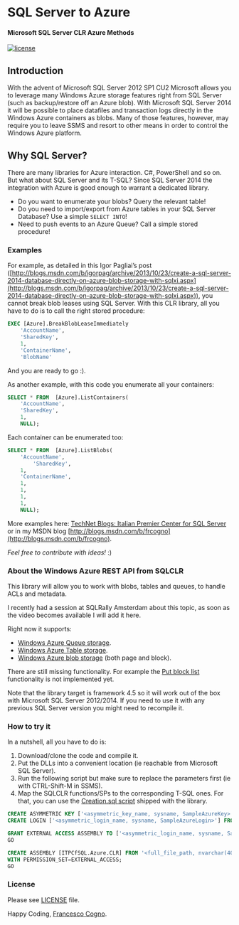 # SQL Server to Azure
#### Microsoft SQL Server CLR Azure Methods
[![license](https://img.shields.io/github/license/mashape/apistatus.svg)](LICENSE)

## Introduction
With the advent of Microsoft SQL Server 2012 SP1 CU2 Microsoft allows you to leverage many Windows Azure storage features right from SQL Server (such as backup/restore off an Azure blob).
With Microsoft SQL Server 2014 it will be possible to place datafiles and transaction logs directly in the Windows Azure containers as blobs. 
 Many of those features, however, may require you to leave SSMS and resort to other means in order to control the Windows Azure platform. 

## Why SQL Server?
There are many libraries for Azure interaction. C#, PowerShell and so on. But what about SQL Server and its T-SQL? Since SQL Server 2014 the integration with Azure is good enough to warrant a dedicated library. 

* Do you want to enumerate your blobs? Query the relevant table! 
* Do you need to import/export from Azure tables in your SQL Server Database? Use a simple ```SELECT INTO```!
* Need to push events to an Azure Queue? Call a simple stored procedure!

### Examples
For example, as detailed in this Igor Pagliai’s post ([http://blogs.msdn.com/b/igorpag/archive/2013/10/23/create-a-sql-server-2014-database-directly-on-azure-blob-storage-with-sqlxi.aspx](http://blogs.msdn.com/b/igorpag/archive/2013/10/23/create-a-sql-server-2014-database-directly-on-azure-blob-storage-with-sqlxi.aspx)), you cannot break blob leases using SQL Server. With this CLR library, all you have to do is to call the right stored procedure: 
```SQL
EXEC [Azure].BreakBlobLeaseImmediately  
	'AccountName',
	'SharedKey',
	1,
	'ContainerName',
	'BlobName'
```
And you are ready to go :).

As another example, with this code you enumerate all your containers:
```SQL
SELECT * FROM  [Azure].ListContainers(
	'AccountName', 
	'SharedKey', 
	1, 
	NULL);			
```

Each container can be enumerated too:

```SQL
SELECT * FROM  [Azure].ListBlobs(
	'AccountName', 
        'SharedKey', 
	1, 
	'ContainerName',		
	1,						
	1,						
	1,				
	1,						
	NULL);				
```

More examples here: [TechNet Blogs: Italian Premier Center for SQL Server](http://blogs.technet.com/b/italian_premier_center_for_sql_server/) or in my MSDN blog [http://blogs.msdn.com/b/frcogno](http://blogs.msdn.com/b/frcogno).


*Feel free to contribute with ideas!* :)

### About the Windows Azure REST API from SQLCLR
This library will allow you to work with blobs, tables and queues, to handle ACLs and metadata. 

I recently had a session at SQLRally Amsterdam about this topic, as soon as the video becomes available I will add it here.

Right now it supports:
* [Windows Azure Queue storage](http://msdn.microsoft.com/en-us/library/windowsazure/dd179363.aspx).
* [Windows Azure Table storage](http://msdn.microsoft.com/en-us/library/windowsazure/dd179423.aspx).
* [Windows Azure blob storage](http://msdn.microsoft.com/en-us/library/windowsazure/dd135733.aspx) (both page and block).

There are still missing functionality. For example the [Put block list](http://msdn.microsoft.com/en-us/library/windowsazure/dd179467.aspx) functionality is not implemented yet.

Note that the library target is framework 4.5 so it will work out of the box with Microsoft SQL Server 2012/2014. If you need to use it with any previous SQL Server version you might need to recompile it. 

### How to try it
In a nutshell, all you have to do is:

1. Download/clone the code and compile it.
2. Put the DLLs into a convenient location (ie reachable from Microsoft SQL Server).
3. Run the following script but make sure to replace the parameters first (ie with CTRL-Shift-M in SSMS).
4. Map the SQLCLR functions/SPs to the corresponding T-SQL ones. For that, you can use the [Creation.sql script](https://github.com/MindFlavor/sqlservertoazure/blob/master/ITPCfSQL.Azure.CLR/SQL.Scripts/Creation.sql) shipped with the library.

```SQL
CREATE ASYMMETRIC KEY ['<asymmetric_key_name, sysname, SampleAzureKey>'] FROM EXECUTABLE FILE = '<full_file_path, nvarchar(4000), Enter the full DLL path>'
CREATE LOGIN ['<asymmetric_login_name, sysname, SampleAzureLogin>'] FROM ASYMMETRIC KEY ['<asymmetric_key_name, sysname, SampleAzureKey>'];

GRANT EXTERNAL ACCESS ASSEMBLY TO ['<asymmetric_login_name, sysname, SampleAzureLogin>'];
GO

CREATE ASSEMBLY [ITPCfSQL.Azure.CLR] FROM '<full_file_path, nvarchar(4000), Enter the full DLL path>'
WITH PERMISSION_SET=EXTERNAL_ACCESS;
GO
```

### License

Please see [LICENSE](https://github.com/MindFlavor/sqlservertoazure/blob/master/LICENSE) file.

Happy Coding,
[Francesco Cogno](mailto:francesco.cogno@outlook.com).

